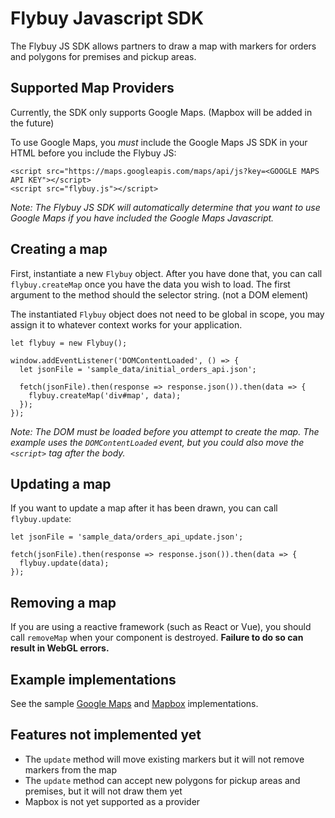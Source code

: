 # Flybuy Javascript SDK

The Flybuy JS SDK allows partners to draw a map with markers for orders and polygons for premises and pickup areas.

## Supported Map Providers

Currently, the SDK only supports Google Maps. (Mapbox will be added in the future)

To use Google Maps, you *must* include the Google Maps JS SDK in your HTML before you include the Flybuy JS:
```
<script src="https://maps.googleapis.com/maps/api/js?key=<GOOGLE MAPS API KEY"></script>
<script src="flybuy.js"></script>
```

_Note: The Flybuy JS SDK will automatically determine that you want to use Google Maps if you have included the Google Maps Javascript._

## Creating a map

First, instantiate a new `Flybuy` object. After you have done that, you can call `flybuy.createMap` once you have the data you wish to load. The first argument to the method should the selector string. (not a DOM element)

The instantiated `Flybuy` object does not need to be global in scope, you may assign it to whatever context works for your application.

```
let flybuy = new Flybuy();

window.addEventListener('DOMContentLoaded', () => {
  let jsonFile = 'sample_data/initial_orders_api.json';

  fetch(jsonFile).then(response => response.json()).then(data => {
    flybuy.createMap('div#map', data);
  });
});
```

_Note: The DOM must be loaded before you attempt to create the map. The example uses the `DOMContentLoaded` event, but you could also move the `<script>` tag after the body._

## Updating a map

If you want to update a map after it has been drawn, you can call `flybuy.update`:
```
let jsonFile = 'sample_data/orders_api_update.json';

fetch(jsonFile).then(response => response.json()).then(data => {
  flybuy.update(data);
});
```

## Removing a map

If you are using a reactive framework (such as React or Vue), you should call `removeMap` when your component is destroyed. **Failure to do so can result in WebGL errors.**

## Example implementations

See the sample [Google Maps](google.html) and [Mapbox](mapbox.html) implementations.

## Features not implemented yet

* The `update` method will move existing markers but it will not remove markers from the map
* The `update` method can accept new polygons for pickup areas and premises, but it will not draw them yet
* Mapbox is not yet supported as a provider